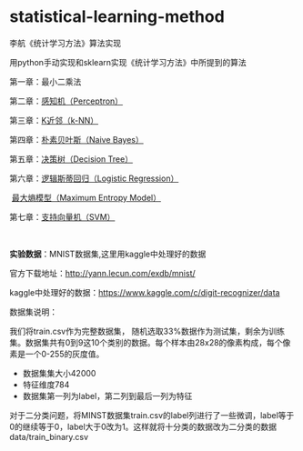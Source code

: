 # statistical-learning-method

李航《统计学习方法》算法实现

用python手动实现和sklearn实现《统计学习方法》中所提到的算法 


第一章：最小二乘法

第二章：[感知机（Perceptron）](https://github.com/zhengjingwei/statistical-learning-method/tree/master/Perceptron)

第三章：[K近邻（k-NN）](https://github.com/zhengjingwei/statistical-learning-method/tree/master/KNN)

第四章：[朴素贝叶斯（Naive Bayes）](https://github.com/zhengjingwei/statistical-learning-method/tree/master/NaiveBayes)

第五章：[决策树（Decision Tree）](https://github.com/zhengjingwei/statistical-learning-method/tree/master/DecisionTree)

第六章：[逻辑斯蒂回归（Logistic Regression）](https://github.com/zhengjingwei/statistical-learning-method/tree/master/LogisticRegression)

​		[最大熵模型（Maximum Entropy Model）](https://github.com/zhengjingwei/statistical-learning-method/tree/master/MaxEntropy)

第七章：[支持向量机（SVM）](https://github.com/zhengjingwei/statistical-learning-method/tree/master/SVM)

​     

**实验数据**：MNIST数据集,这里用kaggle中处理好的数据 

官方下载地址：http://yann.lecun.com/exdb/mnist/ 

kaggle中处理好的数据：https://www.kaggle.com/c/digit-recognizer/data

数据集说明：

我们将train.csv作为完整数据集， 随机选取33%数据作为测试集，剩余为训练集。数据集共有0到9这10个类别的数据。每个样本由28x28的像素构成，每个像素是一个0-255的灰度值。

- 数据集集大小42000
- 特征维度784
- 数据集第一列为label，第二列到最后一列为特征


对于二分类问题，将MINST数据集train.csv的label列进行了一些微调，label等于0的继续等于0，label大于0改为1。这样就将十分类的数据改为二分类的数据 data/train_binary.csv